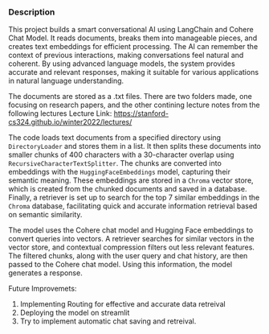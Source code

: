 
### Description

This project builds a smart conversational AI using LangChain and Cohere Chat Model. It reads documents, breaks them into manageable pieces, and creates text embeddings for efficient processing. The AI can remember the context of previous interactions, making conversations feel natural and coherent. By using advanced language models, the system provides accurate and relevant responses, making it suitable for various applications in natural language understanding.


The documents are stored as a .txt files. There are two folders made, one focusing on research papers, and the other contining lecture notes from the following lectures
Lecture Link: https://stanford-cs324.github.io/winter2022/lectures/

The code loads text documents from a specified directory using `DirectoryLoader` and stores them in a list. It then splits these documents into smaller chunks of 400 characters with a 30-character overlap using `RecursiveCharacterTextSplitter`. The chunks are converted into embeddings with the `HuggingFaceEmbeddings` model, capturing their semantic meaning. These embeddings are stored in a `Chroma` vector store, which is created from the chunked documents and saved in a database. Finally, a retriever is set up to search for the top 7 similar embeddings in the `Chroma` database, facilitating quick and accurate information retrieval based on semantic similarity.

The model uses the Cohere chat model and Hugging Face embeddings to convert queries into vectors. A retriever searches for similar vectors in the vector store, and contextual compression filters out less relevant features. The filtered chunks, along with the user query and chat history, are then passed to the Cohere chat model. Using this information, the model generates a response.


Future Improvemets:
1) Implementing Routing for effective and accurate data retreival
2) Deploying the model on streamlit
3) Try to implement automatic chat saving and retreival.
